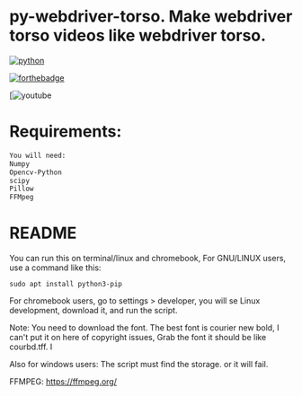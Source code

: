 # py-webdriver-torso. Make webdriver torso videos like webdriver torso.
[![python](https://img.shields.io/badge/python-v3.8.3-green?style=for-the-badge)](https://www.python.org/downloads/release/python-383/)

[![forthebadge](https://forthebadge.com/images/badges/made-with-python.svg)](https://forthebadge.com)

[![youtube](https://img.shields.io/youtube/channel/subscribers/:channelIdUCsLiV4WJfkTEHH0b9PmRklw)

# Requirements:
```requirements.txt
You will need:
Numpy
Opencv-Python
scipy
Pillow
FFMpeg

```
# README
You can run this on terminal/linux and chromebook, For GNU/LINUX users, use a command like this:
```command
sudo apt install python3-pip

```

For chromebook users, go to settings > developer, you will se Linux development, download it, and run the script.

Note:
You need to download the font. The best font is courier new bold, I can't put it on here of copyright issues, Grab the font it should be like courbd.tff. I

Also for windows users:
The script must find the storage. or it will fail.

FFMPEG: https://ffmpeg.org/
